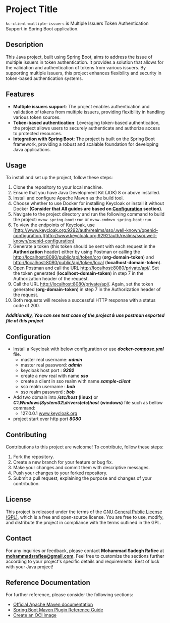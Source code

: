 # Project Title <a name="title"></a>

`kc-client-multiple-issuers` is Multiple Issuers Token Authentication Support in Spring Boot application.

## Description <a name="description"></a>

This Java project, built using Spring Boot, aims to address the issue of multiple issuers in token authentication.
It provides a solution that allows for the validation and authentication of tokens from various issuers.
By supporting multiple issuers, this project enhances flexibility and security in token-based authentication systems.

## Features <a name="features"></a>

* **Multiple issuers support**: The project enables authentication and validation of tokens from multiple issuers,
  providing flexibility in handling various token sources.
* **Token-based authentication**: Leveraging token-based authentication,
  the project allows users to securely authenticate and authorize access to protected resources.
* **Integration with Spring Boot**: The project is built on the Spring Boot framework,
  providing a robust and scalable foundation for developing Java applications.

## Usage <a name="usage"></a>

To install and set up the project, follow these steps:

1. Clone the repository to your local machine.
2. Ensure that you have Java Development Kit (JDK) 8 or above installed.
3. Install and configure Apache Maven as the build tool.
4. Choose whether to use Docker for installing Keycloak or install it without Docker
   **(Consider that All guides are based on [Configuration](#configuration) section)**.
5. Navigate to the project directory and run the following command to build the project:
   `mvnw spring-boot:run` or `mvnw.cmdmvn spring-boot:run`
6. To view the endpoints of Keycloak, use  
   [http://www.keycloak.org:9292/auth/realms/sso/.well-known/openid-configuration.](http://www.keycloak.org:9292/auth/realms/sso/.well-known/openid-configuration)
7. Generate a token (this token should be sent with each request in the **Authorization** header)
   either by using Postman or calling
   the [http://localhost:8080/public/api/token/org](http://localhost:8080/public/api/token/org) (**org-domain-token**)
   and
   [http://localhost:8080/public/api/token/local](http://localhost:8080/public/api/token/local)
   (**localhost-domain-token**).
8. Open Postman and call the URL [http://localhost:8080/private/api/](http://localhost:8080/private/api/).
   Set the token generated (**localhost-domain-token**) in step 7 in the Authorization header of the request.
9. Call the URL [http://localhost:8080/private/api/](http://localhost:8080/private/api/).
   Again, set the token generated (**org-domain-token**) in step 7 in the Authorization header of the request.
10. Both requests will receive a successful HTTP response with a status code of 200.

_**Additionally, You can see test case of the project & use postman exported file at this project**_

## Configuration <a name="configuration"></a>

* Install a Keycloak with below configuration or use _**docker-compose.yml**_ file.
    * master real username: _**admin**_
    * master real password: _**admin**_
    * keycloak host port : _**9292**_
    * create a new real with name _**sso**_
    * create a client in sso realm with name _**sample-client**_
    * sso realm username : **_bob_**
    * sso realm password : **_bob_**
* Add two domain into **_/etc/host_** **(linux)** or
  _**C:\Windows\System32\drivers\etc\host**_ **(windows)** file such as bellow command:
    * 127.0.0.1            www.keycloak.org
* project start over http port **_8080_**

## Contributing <a name="contributing"></a>

Contributions to this project are welcome! To contribute, follow these steps:

1. Fork the repository.
2. Create a new branch for your feature or bug fix.
3. Make your changes and commit them with descriptive messages.
4. Push your changes to your forked repository.
5. Submit a pull request, explaining the purpose and changes of your contribution.

## License <a name="license"></a>

This project is released under the terms of the
[GNU General Public License (GPL)](https://www.gnu.org/licenses/gpl-3.0.en.html),
which is a free and open-source license.
You are free to use, modify, and distribute the project in compliance with the terms outlined in the GPL.

## Contact <a name="license"></a>

For any inquiries or feedback, please contact **Mohammad Sadegh Rafiee** at
**[mohammadsrafiee@gmail.com](mohammadsrafiee@gmail.com)**.
Feel free to customize the sections further according to your project's specific details and
requirements. Best of luck with your Java project!

## Reference Documentation <a name="license"></a>

For further reference, please consider the following sections:

* [Official Apache Maven documentation](https://maven.apache.org/guides/index.html)
* [Spring Boot Maven Plugin Reference Guide](https://docs.spring.io/spring-boot/docs/3.0.5/maven-plugin/reference/html/)
* [Create an OCI image](https://docs.spring.io/spring-boot/docs/3.0.5/maven-plugin/reference/html/#build-image)
